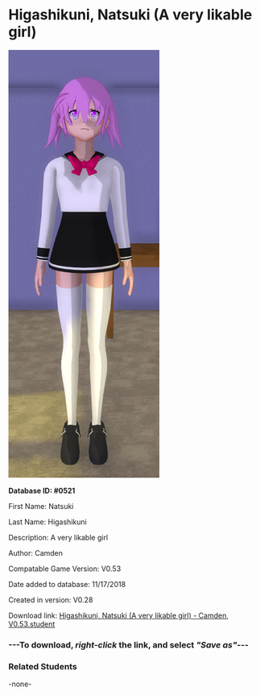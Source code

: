 # Higashikuni, Natsuki (A very likable girl)

<img src="../../Files/Images/Higashikuni, Natsuki (A very likable girl).png" title="Higashikuni, Natsuki (A very likable girl) - Camden, V0.53">

**Database ID: #0521**

First Name: Natsuki

Last Name: Higashikuni

Description: A very likable girl

Author: Camden

Compatable Game Version: V0.53

Date added to database: 11/17/2018

Created in version: V0.28

Download link: <a href="https://raw.githubusercontent.com/Arbiter1223/Daigaku-Gurashi-Custom-Students/master/Files/Student%20Files/Higashikuni%2C%20Natsuki%20(A%20very%20likable%20girl)%20-%20Camden%2C%20V0.53.student">Higashikuni, Natsuki (A very likable girl) - Camden, V0.53.student</a>

### ---**To download, _right-click_ the link, and select _"Save as"_**---

### Related Students

-none-
